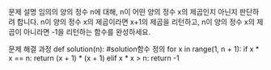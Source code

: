 문제 설명
임의의 양의 정수 n에 대해, n이 어떤 양의 정수 x의 제곱인지 아닌지 판단하려 합니다.
n이 양의 정수 x의 제곱이라면 x+1의 제곱을 리턴하고, n이 양의 정수 x의 제곱이 아니라면 -1을 리턴하는 함수를 완성하세요.

문제 해결 과정 
def solution(n): #solution함수 정의 
   for x in range(1, n + 1):
        if x * x == n:
            return (x + 1) * (x + 1)
        elif x * x > n:
            return -1 
